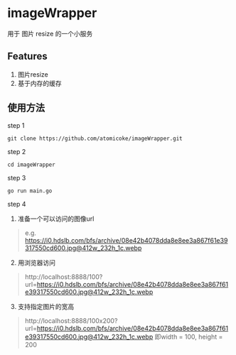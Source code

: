 # imageWrapper

用于 图片 resize 的一个小服务

## Features
1. 图片resize
2. 基于内存的缓存

## 使用方法

step 1

```shell
git clone https://github.com/atomicoke/imageWrapper.git
```

step 2

```shell
cd imageWrapper
```

step 3

```shell
go run main.go
```

step 4

1. 准备一个可以访问的图像url

> e.g. https://i0.hdslb.com/bfs/archive/08e42b4078dda8e8ee3a867f61e39317550cd600.jpg@412w_232h_1c.webp

2. 用浏览器访问

> http://localhost:8888/100?url=https://i0.hdslb.com/bfs/archive/08e42b4078dda8e8ee3a867f61e39317550cd600.jpg@412w_232h_1c.webp

3. 支持指定图片的宽高

> http://localhost:8888/100x200?url=https://i0.hdslb.com/bfs/archive/08e42b4078dda8e8ee3a867f61e39317550cd600.jpg@412w_232h_1c.webp
> 即width = 100, height = 200